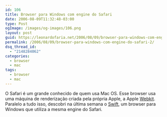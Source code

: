 ```yaml
---
id: 106
title: Browser para Windows com engine do Safari
date: 2006-08-09T11:32:48-03:00
type: Post
ogImage: /images/og-images/106.png
layout: post
guid: https://leonardofaria.net/2006/08/09/browser-para-windows-com-engine-do-safari-2/
permalink: /2006/08/09/browser-para-windows-com-engine-do-safari-2/
dsq_thread_id:
  - "2148284062"
categories:
  - browser
  - mac
tags:
  - browser
  - mac
---
```

O Safari é um grande conhecido de quem usa Mac OS. Esse browser usa uma máquina de renderização criada pela própria Apple, a Apple [Webkit](http://en.wikipedia.org/wiki/WebKit). Paralelo a tudo isso, descobri na última semana o [Swift](http://www.getwebkit.org/), um browser para Windows que utiliza a mesma engine do Safari.
